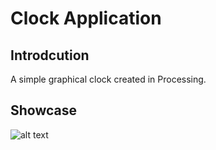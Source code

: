 # Clock Application

## Introdcution

A simple graphical clock created in Processing.

## Showcase

![alt text](https://github.com/DawidCiechowski/Processing-Clock/tree/master/img/clock.gif)